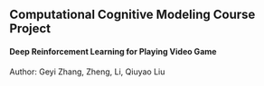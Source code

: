 ## Computational Cognitive Modeling Course Project ##
#### Deep Reinforcement Learning for Playing Video Game 
Author: Geyi Zhang, Zheng, Li, Qiuyao Liu